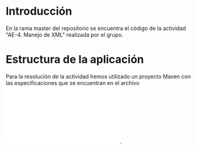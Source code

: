 # Introducción

En la rama master del repositorio se encuentra el código de la actividad "AE-4. Manejo de XML" realizada por el grupo.

# Estructura de la aplicación

Para la resolución de la actividad hemos utilizado un proyecto Maven con las especificaciones que se encuentran en el archivo ![pom](/Actividad4/pom.xml).
